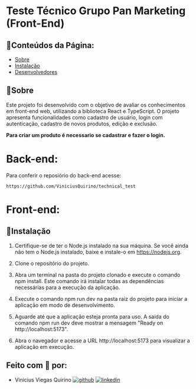 # Teste Técnico Grupo Pan Marketing (Front-End)

## 📃Conteúdos da Página:

-   [Sobre](#Sobre)
-   [Instalação](#Instalação)
-   [Desenvolvedores](#Feito-com-🤍-por)

## 📜Sobre

Este projeto foi desenvolvido com o objetivo de avaliar os conhecimentos em front-end web, utilizando a biblioteca React e TypeScript. O projeto apresenta funcionalidades como cadastro de usuário, login com autenticação, cadastro de novos produtos, edição e exclusão.

**Para criar um produto é necessario se cadastrar e fazer o login.**

# Back-end:

Para conferir o reposiório do back-end acesse: 

```
https://github.com/ViniciusQuirino/technical_test
```

# Front-end:

## 💾Instalação

1. Certifique-se de ter o Node.js instalado na sua máquina. Se você ainda não tem o Node.js instalado, baixe e instale-o em https://nodejs.org.

2. Clone o repositório do projeto.

3. Abra um terminal na pasta do projeto clonado e execute o comando npm install. Este comando irá instalar todas as dependências necessárias para a execução da aplicação.

4. Execute o comando npm run dev na pasta raiz do projeto para iniciar a aplicação em modo de desenvolvimento.

5. Aguarde até que a aplicação esteja pronta para uso. A saída do comando npm run dev deve mostrar a mensagem "Ready on http://localhost:5173".

6. Abra o navegador e acesse a URL http://localhost:5173 para visualizar a aplicação em execução.

## Feito com 🤍 por:

-   Vinicius Viegas Quirino [![github](https://img.shields.io/badge/github-6e5494?style=for-the-badge&logo=github&logoColor=white)](https://github.com/ViniciusQuirino) [![linkedin](https://img.shields.io/badge/linkedin-0A66C2?style=for-the-badge&logo=linkedin&logoColor=white)](https://www.linkedin.com/in/viniciusquirino/)



